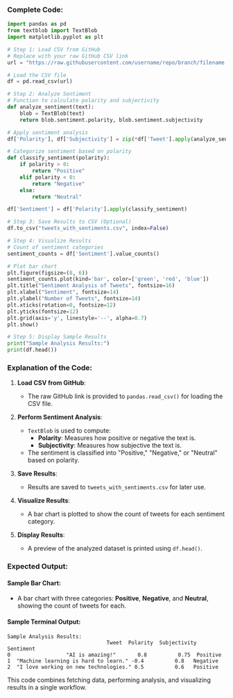 
### Complete Code:
```python
import pandas as pd
from textblob import TextBlob
import matplotlib.pyplot as plt

# Step 1: Load CSV from GitHub
# Replace with your raw GitHub CSV link
url = "https://raw.githubusercontent.com/username/repo/branch/filename.csv"

# Load the CSV file
df = pd.read_csv(url)

# Step 2: Analyze Sentiment
# Function to calculate polarity and subjectivity
def analyze_sentiment(text):
    blob = TextBlob(text)
    return blob.sentiment.polarity, blob.sentiment.subjectivity

# Apply sentiment analysis
df['Polarity'], df['Subjectivity'] = zip(*df['Tweet'].apply(analyze_sentiment))

# Categorize sentiment based on polarity
def classify_sentiment(polarity):
    if polarity > 0:
        return "Positive"
    elif polarity < 0:
        return "Negative"
    else:
        return "Neutral"

df['Sentiment'] = df['Polarity'].apply(classify_sentiment)

# Step 3: Save Results to CSV (Optional)
df.to_csv("tweets_with_sentiments.csv", index=False)

# Step 4: Visualize Results
# Count of sentiment categories
sentiment_counts = df['Sentiment'].value_counts()

# Plot bar chart
plt.figure(figsize=(8, 6))
sentiment_counts.plot(kind='bar', color=['green', 'red', 'blue'])
plt.title("Sentiment Analysis of Tweets", fontsize=16)
plt.xlabel("Sentiment", fontsize=14)
plt.ylabel("Number of Tweets", fontsize=14)
plt.xticks(rotation=0, fontsize=12)
plt.yticks(fontsize=12)
plt.grid(axis='y', linestyle='--', alpha=0.7)
plt.show()

# Step 5: Display Sample Results
print("Sample Analysis Results:")
print(df.head())
```

### Explanation of the Code:

1. **Load CSV from GitHub**:
   - The raw GitHub link is provided to `pandas.read_csv()` for loading the CSV file.

2. **Perform Sentiment Analysis**:
   - `TextBlob` is used to compute:
     - **Polarity**: Measures how positive or negative the text is.
     - **Subjectivity**: Measures how subjective the text is.
   - The sentiment is classified into "Positive," "Negative," or "Neutral" based on polarity.

3. **Save Results**:
   - Results are saved to `tweets_with_sentiments.csv` for later use.

4. **Visualize Results**:
   - A bar chart is plotted to show the count of tweets for each sentiment category.

5. **Display Results**:
   - A preview of the analyzed dataset is printed using `df.head()`.

### Expected Output:

#### Sample Bar Chart:
- A bar chart with three categories: **Positive**, **Negative**, and **Neutral**, showing the count of tweets for each.

#### Sample Terminal Output:
```
Sample Analysis Results:
                                Tweet  Polarity  Subjectivity Sentiment
0                  "AI is amazing!"       0.8          0.75  Positive
1  "Machine learning is hard to learn." -0.4          0.8   Negative
2  "I love working on new technologies." 0.5          0.6   Positive
```

This code combines fetching data, performing analysis, and visualizing results in a single workflow.
